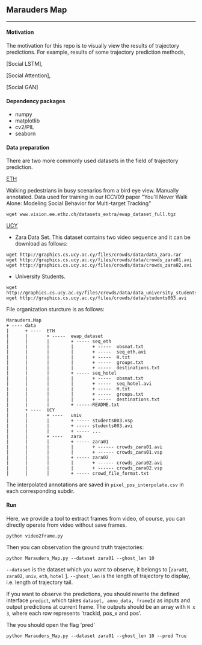 ## Marauders Map
---

#### Motivation
The motivation for this repo is to visually view the results of trajectory predictions.
For example, results of some trajectory prediction methods, 

[Social LSTM], 

[Social Attention], 

[Social GAN]


#### Dependency packages

- numpy
- matplotlib
- cv2/PIL
- seaborn


#### Data preparation

There are two more commonly used datasets in the field of trajectory prediction.

[ETH](www.vision.ee.ethz.ch/en/datasets/)

Walking pedestrians in busy scenarios from a bird eye view. Manually annotated. 
Data used for training in our ICCV09 paper "You'll Never Walk Alone: Modeling 
Social Behavior for Multi-target Tracking"
```shell
wget www.vision.ee.ethz.ch/datasets_extra/ewap_dataset_full.tgz
```
[UCY](https://graphics.cs.ucy.ac.cy/research/downloads/crowd-data) 

- Zara Data Set. This dataset contains two video sequence and it can be download as follows:
```buildoutcfg
wget http://graphics.cs.ucy.ac.cy/files/crowds/data/data_zara.rar
wget http://graphics.cs.ucy.ac.cy/files/crowds/data/crowds_zara01.avi
wget http://graphics.cs.ucy.ac.cy/files/crowds/data/crowds_zara02.avi
```
- University Students.
```buildoutcfg
wget http://graphics.cs.ucy.ac.cy/files/crowds/data/data_university_students.rar
wget http://graphics.cs.ucy.ac.cy/files/crowds/data/students003.avi
```
File organization sturcture is as follows:

```buildoutcfg
Marauders.Map
+ ---- data
|      + ----  ETH
|      |       + -----  ewap_dataset
|      |       |        + ----- seq_eth
|      |       |        |       + -----  obsmat.txt
|      |       |        |       + -----  seq_eth.avi
|      |       |        |       + -----  H.txt
|      |       |        |       + -----  groups.txt
|      |       |        |       + -----  destinations.txt
|      |       |        + ----- seq_hotel
|      |       |        |       + -----  obsmat.txt
|      |       |        |       + -----  seq_hotel.avi
|      |       |        |       + -----  H.txt
|      |       |        |       + -----  groups.txt
|      |       |        |       + -----  destinations.txt
|      |       |        + ------README.txt
|      + ----  UCY
|      |       + ----   univ
|      |       |        + ----- students003.vsp
|      |       |        + ----- students003.avi
|      |       |        + ----- ...
|      |       + ----   zara
|      |       |        + ----- zara01
|      |       |        |       + ------ crowds_zara01.avi
|      |       |        |       + ------ crowds_zara01.vsp
|      |       |        + ----- zara02
|      |       |        |       + ------ crowds_zara02.avi
|      |       |        |       + ------ crowds_zara02.vsp
|      |       |        + ----- crowd_file_format.txt
```

The interpolated annotations are saved in `pixel_pos_interpolate.csv` in each corresponding subdir.

#### Run

Here, we provide a tool to extract frames from video, of course, you can directly operate from video without save frames.

```buildoutcfg
python video2frame.py
```

Then you can observation the ground truth trajectories:
```buildoutcfg
python Marauders_Map.py --dataset zara01 --ghost_len 10

```
`--dataset` is the dataset which you want to observe, it belongs to [`zara01`, `zara02`, `univ`, `eth`, `hotel` ].
`--ghost_len` is the length of trajectory to display, i.e. length of trajectory tail.

If you want to observe the predictions, you should rewrite the defined interface `predict`, which
takes `dataset, anno_data, frameId` as inputs and output predictions at current frame.
The outputs should be an array with `N x 3`, where each row represents 'trackid, pos_x and pos'.

The you should open the flag 'pred'
```buildoutcfg
python Marauders_Map.py --dataset zara01 --ghost_len 10 --pred True
```

